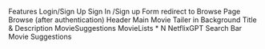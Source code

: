 Features
Login/Sign Up
  Sign In /Sign up Form
  redirect to Browse Page
Browse (after authentication)
  Header
  Main Movie
    Tailer in Background
    Title & Description
    MovieSuggestions
      MovieLists * N
NetflixGPT
  Search Bar
  Movie Suggestions
